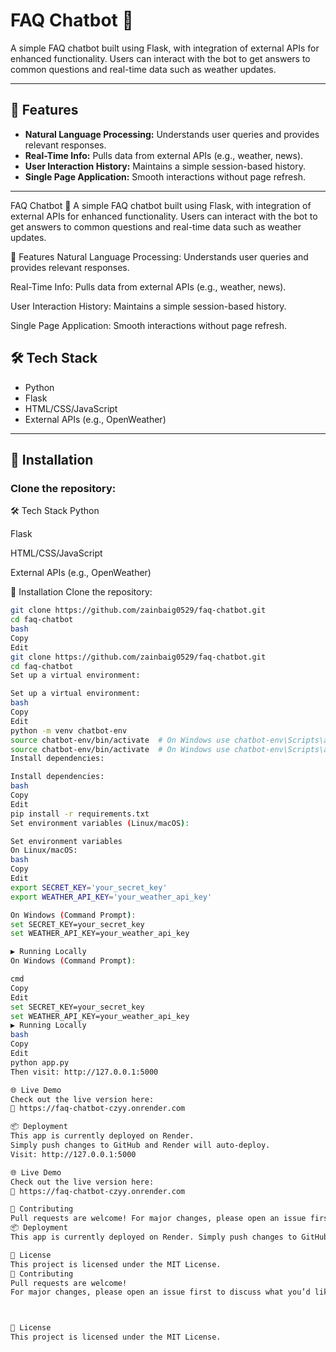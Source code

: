 # FAQ Chatbot 🤖

A simple FAQ chatbot built using Flask, with integration of external APIs for enhanced functionality. Users can interact with the bot to get answers to common questions and real-time data such as weather updates.

---

## 🚀 Features

- **Natural Language Processing:** Understands user queries and provides relevant responses.
- **Real-Time Info:** Pulls data from external APIs (e.g., weather, news).
- **User Interaction History:** Maintains a simple session-based history.
- **Single Page Application:** Smooth interactions without page refresh.

---
FAQ Chatbot 🤖
A simple FAQ chatbot built using Flask, with integration of external APIs for enhanced functionality. Users can interact with the bot to get answers to common questions and real-time data such as weather updates.

🚀 Features
Natural Language Processing: Understands user queries and provides relevant responses.

Real-Time Info: Pulls data from external APIs (e.g., weather, news).

User Interaction History: Maintains a simple session-based history.

Single Page Application: Smooth interactions without page refresh.

## 🛠 Tech Stack

- Python
- Flask
- HTML/CSS/JavaScript
- External APIs (e.g., OpenWeather)

---

## 🔧 Installation

### Clone the repository:
🛠 Tech Stack
Python

Flask

HTML/CSS/JavaScript

External APIs (e.g., OpenWeather)

🔧 Installation
Clone the repository:

```bash
git clone https://github.com/zainbaig0529/faq-chatbot.git
cd faq-chatbot
bash
Copy
Edit
git clone https://github.com/zainbaig0529/faq-chatbot.git
cd faq-chatbot
Set up a virtual environment:

Set up a virtual environment:
bash
Copy
Edit
python -m venv chatbot-env
source chatbot-env/bin/activate  # On Windows use chatbot-env\Scripts\activate
source chatbot-env/bin/activate  # On Windows use chatbot-env\Scripts\activate
Install dependencies:

Install dependencies:
bash
Copy
Edit
pip install -r requirements.txt
Set environment variables (Linux/macOS):

Set environment variables
On Linux/macOS:
bash
Copy
Edit
export SECRET_KEY='your_secret_key'
export WEATHER_API_KEY='your_weather_api_key'

On Windows (Command Prompt):
set SECRET_KEY=your_secret_key
set WEATHER_API_KEY=your_weather_api_key

▶️ Running Locally
On Windows (Command Prompt):

cmd
Copy
Edit
set SECRET_KEY=your_secret_key
set WEATHER_API_KEY=your_weather_api_key
▶️ Running Locally
bash
Copy
Edit
python app.py
Then visit: http://127.0.0.1:5000

🌐 Live Demo
Check out the live version here:
🔗 https://faq-chatbot-czyy.onrender.com

📦 Deployment
This app is currently deployed on Render.
Simply push changes to GitHub and Render will auto-deploy.
Visit: http://127.0.0.1:5000

🌐 Live Demo
Check out the live version here:
🔗 https://faq-chatbot-czyy.onrender.com

🤝 Contributing
Pull requests are welcome! For major changes, please open an issue first to discuss what you’d like to change.
📦 Deployment
This app is currently deployed on Render. Simply push changes to GitHub and Render will auto-deploy.

📄 License
This project is licensed under the MIT License.
🤝 Contributing
Pull requests are welcome!
For major changes, please open an issue first to discuss what you’d like to change.



📄 License
This project is licensed under the MIT License.
